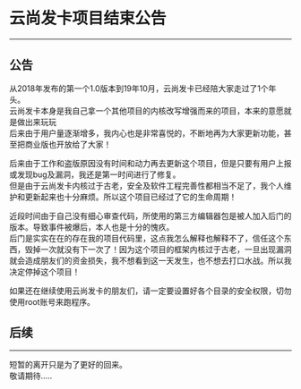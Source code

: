 # 云尚发卡项目结束公告

------

## 公告

从2018年发布的第一个1.0版本到19年10月，云尚发卡已经陪大家走过了1个年头。  
云尚发卡本身是我自己拿一个其他项目的内核改写增强而来的项目，本来的意愿就是做出来玩玩  
后来由于用户量逐渐增多，我内心也是非常喜悦的，不断地再为大家更新功能，甚至把商业版也开放给了大家！    

后来由于工作和盗版原因没有时间和动力再去更新这个项目，但是只要有用户上报或发现bug及漏洞，我还是第一时间进行了修复。   
但是由于云尚发卡内核过于古老，安全及软件工程完善性都相当不足了，我个人维护和更新起来也十分麻烦。所以这个项目已经过了它的生命周期！  

近段时间由于自己没有细心审查代码，所使用的第三方编辑器包是被人加入后门的版本。导致事件被爆后，本人也是十分的愧疚。    
后门是实实在在的存在我的项目代码里，这点我怎么解释也解释不了，信任这个东西，毁掉一次就没有下一次了！因为这个项目的框架内核过于古老，一旦出现漏洞就会造成朋友们的资金损失，我不想看到这一天发生，也不想去打口水战。所以我决定停掉这个项目！

如果还在继续使用云尚发卡的朋友们，请一定要设置好各个目录的安全权限，切勿使用root账号来跑程序。

##  后续

------

短暂的离开只是为了更好的回来。     
敬请期待.....